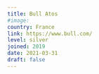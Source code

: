 ```yaml
---
title: Bull Atos
#image: 
country: France
link: https://www.bull.com/
level: silver
joined: 2019
date: 2021-03-31
draft: false
---
```

